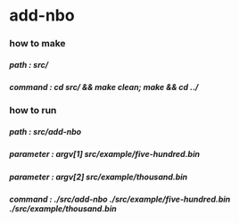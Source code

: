 # add-nbo

### how to make 
##### path : src/
##### command : cd src/ && make clean; make && cd ../

### how to run
##### path :  src/add-nbo
##### parameter : argv[1] src/example/five-hundred.bin
##### parameter : argv[2] src/example/thousand.bin
##### command : ./src/add-nbo ./src/example/five-hundred.bin ./src/example/thousand.bin 
